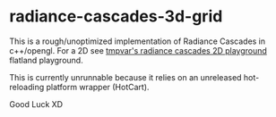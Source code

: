 # radiance-cascades-3d-grid

This is a rough/unoptimized implementation of Radiance Cascades in c++/opengl. For a 2D see [tmpvar's radiance cascades 2D playground](https://tmpvar.com/poc/radiance-cascades/) flatland playground.

This is currently unrunnable because it relies on an unreleased hot-reloading platform wrapper (HotCart).

Good Luck XD